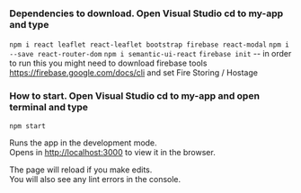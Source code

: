 
### Dependencies to download. Open Visual Studio cd to my-app and type 
`npm i react leaflet react-leaflet bootstrap firebase react-modal`
`npm i --save react-router-dom`
`npm i semantic-ui-react`
`firebase init` -- in order to run this you might need to download firebase tools https://firebase.google.com/docs/cli
and set Fire Storing / Hostage

### How to start. Open Visual Studio cd to my-app and open terminal and type 
`npm start`

Runs the app in the development mode.\
Opens in [http://localhost:3000](http://localhost:3000) to view it in the browser.

The page will reload if you make edits.\
You will also see any lint errors in the console.

